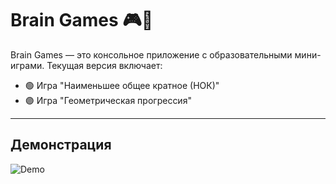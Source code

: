 # Brain Games 🎮🧠

Brain Games — это консольное приложение с образовательными мини-играми. Текущая версия включает:

- 🟢 Игра "Наименьшее общее кратное (НОК)"
- 🟣 Игра "Геометрическая прогрессия"

---

## Демонстрация
![Demo](document_52988397387849676411-ezgif.com-video-to-gif-converter.gif)
